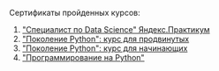 Сертификаты пройденных курсов:

1. ["Специалист по Data Science" Яндекс.Практикум](https://github.com/dezhov/practicum-ds-projects/blob/main/Certificates/%D0%95%D0%B6%D0%BE%D0%B2%20%D0%94%D0%BC%D0%B8%D1%82%D1%80%D0%B8%D0%B9%20%D0%92%D0%B0%D0%BB%D0%B5%D1%80%D1%8C%D0%B5%D0%B2%D0%B8%D1%87_20222%D0%A6%D0%9F%D0%94%D0%A100758.pdf)
2. ["Поколение Python": курс для продвинутых](https://github.com/dezhov/practicum-ds-projects/blob/main/Certificates/Python%20%D0%B4%D0%BB%D1%8F%20%D0%BF%D1%80%D0%BE%D0%B4%D0%B2%D0%B8%D0%BD%D1%83%D1%82%D1%8B%D1%85.pdf)
3. ["Поколение Python": курс для начинающих](https://github.com/dezhov/practicum-ds-projects/blob/main/Certificates/Python%20%D0%B4%D0%BB%D1%8F%20%D0%BD%D0%B0%D1%87%D0%B8%D0%BD%D0%B0%D1%8E%D1%89%D0%B8%D1%85.pdf)
4. ["Программирование на Python"](https://github.com/dezhov/practicum-ds-projects/blob/main/Certificates/%D0%9F%D1%80%D0%BE%D0%B3%D1%80%D0%B0%D0%BC%D0%BC%D0%B8%D1%80%D0%BE%D0%B2%D0%B0%D0%BD%D0%B8%D0%B5%20%D0%BD%D0%B0%20Python.pdf)
